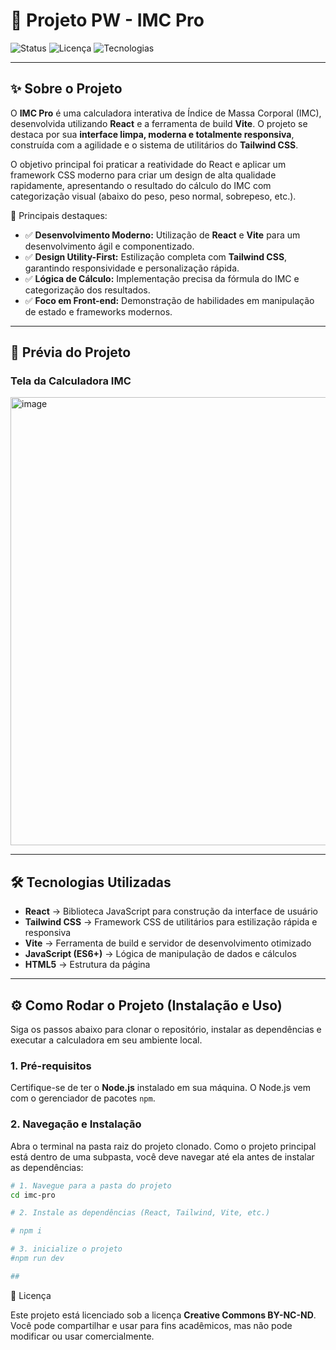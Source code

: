 # 📘 Projeto PW - IMC Pro

![Status](https://img.shields.io/badge/Status-Concluído-brightgreen?style=for-the-badge)
![Licença](https://img.shields.io/badge/Licença-CC--BY--NC--ND-blue?style=for-the-badge)
![Tecnologias](https://img.shields.io/badge/React-TailwindCSS%20%7C%20Vite-blueviolet?style=for-the-badge)

---

## ✨ Sobre o Projeto

O **IMC Pro** é uma calculadora interativa de Índice de Massa Corporal (IMC), desenvolvida utilizando **React** e a ferramenta de build **Vite**. O projeto se destaca por sua **interface limpa, moderna e totalmente responsiva**, construída com a agilidade e o sistema de utilitários do **Tailwind CSS**.

O objetivo principal foi praticar a reatividade do React e aplicar um framework CSS moderno para criar um design de alta qualidade rapidamente, apresentando o resultado do cálculo do IMC com categorização visual (abaixo do peso, peso normal, sobrepeso, etc.).

🔹 Principais destaques:

* ✅ **Desenvolvimento Moderno:** Utilização de **React** e **Vite** para um desenvolvimento ágil e componentizado.
* ✅ **Design Utility-First:** Estilização completa com **Tailwind CSS**, garantindo responsividade e personalização rápida.
* ✅ **Lógica de Cálculo:** Implementação precisa da fórmula do IMC e categorização dos resultados.
* ✅ **Foco em Front-end:** Demonstração de habilidades em manipulação de estado e frameworks modernos.

---

## 📸 Prévia do Projeto

### Tela da Calculadora IMC

<img width="1406" height="717" alt="image" src="https://github.com/user-attachments/assets/802eaa9d-77a5-41fe-b0b2-25cebdb345c8" />

---

## 🛠️ Tecnologias Utilizadas

* **React** → Biblioteca JavaScript para construção da interface de usuário
* **Tailwind CSS** → Framework CSS de utilitários para estilização rápida e responsiva
* **Vite** → Ferramenta de build e servidor de desenvolvimento otimizado
* **JavaScript (ES6+)** → Lógica de manipulação de dados e cálculos
* **HTML5** → Estrutura da página

---

## ⚙️ Como Rodar o Projeto (Instalação e Uso)

Siga os passos abaixo para clonar o repositório, instalar as dependências e executar a calculadora em seu ambiente local.

### 1. Pré-requisitos

Certifique-se de ter o **Node.js** instalado em sua máquina. O Node.js vem com o gerenciador de pacotes `npm`.

### 2. Navegação e Instalação

Abra o terminal na pasta raiz do projeto clonado. Como o projeto principal está dentro de uma subpasta, você deve navegar até ela antes de instalar as dependências:

```bash
# 1. Navegue para a pasta do projeto
cd imc-pro

# 2. Instale as dependências (React, Tailwind, Vite, etc.)

# npm i

# 3. inicialize o projeto
#npm run dev

##
```

 📜 Licença

Este projeto está licenciado sob a licença **Creative Commons BY-NC-ND**.
Você pode compartilhar e usar para fins acadêmicos, mas não pode modificar ou usar comercialmente.
